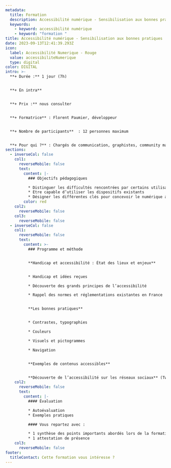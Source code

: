 ```yaml
---
metadata:
  title: Formation
  description: Accessibilité numérique - Sensibilisation aux bonnes pratiques
  keywords:
    - keyword: accessibilité numérique
    - keyword: "formation "
title: Accessibilité numérique - Sensibilisation aux bonnes pratiques
date: 2023-09-13T12:41:39.293Z
icon:
  label: Accessibilité Numerique - Rouge
  value: accessibiliteNumerique
  type: digital
color: DIGITAL
intro: >-
  **+ Durée :** 1 jour (7h)


  **+﻿ En intra**


  **+﻿ Prix :** nous consulter


  **+ Formatrice** : Florent Paumier, développeur


  **+ Nombre de participants**  : 12 personnes maximum


  **+ Pour qui ?** : Chargés de communication, graphistes, community manager, développeurs, intégrateurs, chef de projet web.
sections:
  - inverseCol: false
    col1:
      reverseMobile: false
      text:
        content: |-
          ### Objectifs pédagogiques

          * Distinguer les difficultés rencontrées par certains utilisateurs
          * Etre capable d’utiliser les dispositifs existants
          * Désigner les différentes clés pour concevoir le numérique accessible
        color: red
    col2:
      reverseMobile: false
    col3:
      reverseMobile: false
  - inverseCol: false
    col1:
      reverseMobile: false
      text:
        content: >-
          ### Programme et méthode


          **Handicap et accessibilité : État des lieux et enjeux**


          * Handicap et idées reçues

          * Découverte des grands principes de l’accessibilité 

          * Rappel des normes et réglementations existantes en France


          **Les bonnes pratiques**


          * Contrastes, typographies

          * Couleurs

          * Visuels et pictogrammes

          * Navigation


          **Exemples de contenus accessibles**


          **Découverte de l’accessibilité sur les réseaux sociaux** (Twitter, Linkedin, Facebook, Instagram).
    col2:
      reverseMobile: false
      text:
        content: |-
          #### Évaluation

          * Autoévaluation
          * Exemples pratiques

          #### Vous repartez avec : 

          * 1 synthèse des points importants abordés lors de la formation
          * 1 attestation de présence
    col3:
      reverseMobile: false
footer:
  titleContact: Cette formation vous intéresse ?
---
```

